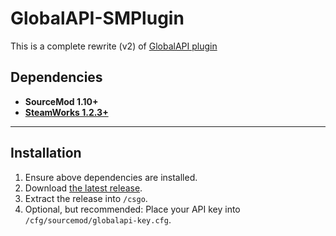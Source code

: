 # GlobalAPI-SMPlugin
This is a complete rewrite (v2) of [GlobalAPI plugin](https://bitbucket.org/kztimerglobalteam/globalrecordssmplugin/src/master/)

## **Dependencies**

* **SourceMod 1.10+**
* **[SteamWorks 1.2.3+](https://forums.alliedmods.net/showthread.php?t=229556)**

---

## **Installation**
1. Ensure above dependencies are installed.
2. Download [the latest release](https://bitbucket.org/kztimerglobalteam/globalapi-smplugin/downloads/GlobalAPI-latest.zip).
3. Extract the release into `/csgo`.
4. Optional, but recommended: Place your API key into `/cfg/sourcemod/globalapi-key.cfg`.